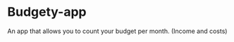 # Budgety-app
An app that allows you to count your budget per month. (Income and costs)
<not-finished>
